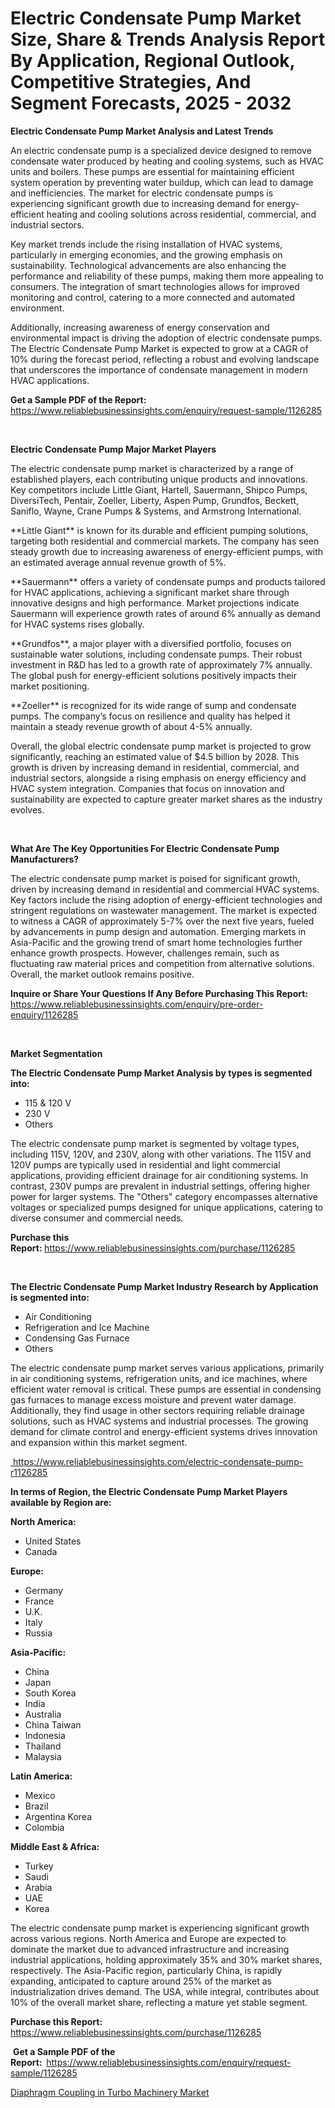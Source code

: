 <p><h1>Electric Condensate Pump Market Size, Share & Trends Analysis Report By Application, Regional Outlook, Competitive Strategies, And Segment Forecasts, 2025 - 2032</h1></p><p><strong>Electric Condensate Pump Market Analysis and Latest Trends</strong></p>
<p><p>An electric condensate pump is a specialized device designed to remove condensate water produced by heating and cooling systems, such as HVAC units and boilers. These pumps are essential for maintaining efficient system operation by preventing water buildup, which can lead to damage and inefficiencies. The market for electric condensate pumps is experiencing significant growth due to increasing demand for energy-efficient heating and cooling solutions across residential, commercial, and industrial sectors.</p><p>Key market trends include the rising installation of HVAC systems, particularly in emerging economies, and the growing emphasis on sustainability. Technological advancements are also enhancing the performance and reliability of these pumps, making them more appealing to consumers. The integration of smart technologies allows for improved monitoring and control, catering to a more connected and automated environment.</p><p>Additionally, increasing awareness of energy conservation and environmental impact is driving the adoption of electric condensate pumps. The Electric Condensate Pump Market is expected to grow at a CAGR of 10% during the forecast period, reflecting a robust and evolving landscape that underscores the importance of condensate management in modern HVAC applications.</p></p>
<p><strong>Get a Sample PDF of the Report:&nbsp;</strong> <a href="https://www.reliablebusinessinsights.com/enquiry/request-sample/1126285?utm_campaign=2290&utm_medium=2&utm_source=Github&utm_content=ia&utm_term=10042025&utm_id=electric-condensate-pump">https://www.reliablebusinessinsights.com/enquiry/request-sample/1126285</a></p>
<p>&nbsp;</p>
<p><strong>Electric Condensate Pump Major Market Players</strong></p>
<p><p>The electric condensate pump market is characterized by a range of established players, each contributing unique products and innovations. Key competitors include Little Giant, Hartell, Sauermann, Shipco Pumps, DiversiTech, Pentair, Zoeller, Liberty, Aspen Pump, Grundfos, Beckett, Saniflo, Wayne, Crane Pumps & Systems, and Armstrong International. </p><p>**Little Giant** is known for its durable and efficient pumping solutions, targeting both residential and commercial markets. The company has seen steady growth due to increasing awareness of energy-efficient pumps, with an estimated average annual revenue growth of 5%.</p><p>**Sauermann** offers a variety of condensate pumps and products tailored for HVAC applications, achieving a significant market share through innovative designs and high performance. Market projections indicate Sauermann will experience growth rates of around 6% annually as demand for HVAC systems rises globally.</p><p>**Grundfos**, a major player with a diversified portfolio, focuses on sustainable water solutions, including condensate pumps. Their robust investment in R&D has led to a growth rate of approximately 7% annually. The global push for energy-efficient solutions positively impacts their market positioning.</p><p>**Zoeller** is recognized for its wide range of sump and condensate pumps. The company’s focus on resilience and quality has helped it maintain a steady revenue growth of about 4-5% annually.</p><p>Overall, the global electric condensate pump market is projected to grow significantly, reaching an estimated value of $4.5 billion by 2028. This growth is driven by increasing demand in residential, commercial, and industrial sectors, alongside a rising emphasis on energy efficiency and HVAC system integration. Companies that focus on innovation and sustainability are expected to capture greater market shares as the industry evolves.</p></p>
<p>&nbsp;</p>
<p><strong>What Are The Key Opportunities For Electric Condensate Pump Manufacturers?</strong></p>
<p><p>The electric condensate pump market is poised for significant growth, driven by increasing demand in residential and commercial HVAC systems. Key factors include the rising adoption of energy-efficient technologies and stringent regulations on wastewater management. The market is expected to witness a CAGR of approximately 5-7% over the next five years, fueled by advancements in pump design and automation. Emerging markets in Asia-Pacific and the growing trend of smart home technologies further enhance growth prospects. However, challenges remain, such as fluctuating raw material prices and competition from alternative solutions. Overall, the market outlook remains positive.</p></p>
<p><strong>Inquire or Share Your Questions If Any Before Purchasing This Report:</strong> <a href="https://www.reliablebusinessinsights.com/enquiry/pre-order-enquiry/1126285?utm_campaign=2290&utm_medium=2&utm_source=Github&utm_content=ia&utm_term=10042025&utm_id=electric-condensate-pump">https://www.reliablebusinessinsights.com/enquiry/pre-order-enquiry/1126285</a></p>
<p>&nbsp;</p>
<p><strong>Market Segmentation</strong></p>
<p><strong>The Electric Condensate Pump Market Analysis by types is segmented into:</strong></p>
<p><ul><li>115 & 120 V</li><li>230 V</li><li>Others</li></ul></p>
<p><p>The electric condensate pump market is segmented by voltage types, including 115V, 120V, and 230V, along with other variations. The 115V and 120V pumps are typically used in residential and light commercial applications, providing efficient drainage for air conditioning systems. In contrast, 230V pumps are prevalent in industrial settings, offering higher power for larger systems. The "Others" category encompasses alternative voltages or specialized pumps designed for unique applications, catering to diverse consumer and commercial needs.</p></p>
<p><strong>Purchase this Report:&nbsp;</strong><a href="https://www.reliablebusinessinsights.com/purchase/1126285?utm_campaign=2290&utm_medium=2&utm_source=Github&utm_content=ia&utm_term=10042025&utm_id=electric-condensate-pump">https://www.reliablebusinessinsights.com/purchase/1126285</a></p>
<p>&nbsp;</p>
<p><strong>The Electric Condensate Pump Market Industry Research by Application is segmented into:</strong></p>
<p><ul><li>Air Conditioning</li><li>Refrigeration and Ice Machine</li><li>Condensing Gas Furnace</li><li>Others</li></ul></p>
<p><p>The electric condensate pump market serves various applications, primarily in air conditioning systems, refrigeration units, and ice machines, where efficient water removal is critical. These pumps are essential in condensing gas furnaces to manage excess moisture and prevent water damage. Additionally, they find usage in other sectors requiring reliable drainage solutions, such as HVAC systems and industrial processes. The growing demand for climate control and energy-efficient systems drives innovation and expansion within this market segment.</p></p>
<p><a href="https://www.reliablebusinessinsights.com/electric-condensate-pump-r1126285?utm_campaign=2290&utm_medium=2&utm_source=Github&utm_content=ia&utm_term=10042025&utm_id=electric-condensate-pump">&nbsp;https://www.reliablebusinessinsights.com/electric-condensate-pump-r1126285</a></p>
<p><strong>In terms of Region, the Electric Condensate Pump Market Players available by Region are:</strong></p>
<p>
    <p> <strong> North America: </strong>
        <ul>
            <li>United States</li>
            <li>Canada</li>
        </ul>
        </p> 
    <p> <strong> Europe: </strong>
        <ul>
            <li>Germany</li>
            <li>France</li>
            <li>U.K.</li>
            <li>Italy</li>
            <li>Russia</li>
        </ul>
        </p> 
    <p> <strong> Asia-Pacific: </strong>
        <ul>
            <li>China</li>
            <li>Japan</li>
            <li>South Korea</li>
            <li>India</li>
            <li>Australia</li>
            <li>China Taiwan</li>
            <li>Indonesia</li>
            <li>Thailand</li>
            <li>Malaysia</li>
        </ul>
        </p> 
    <p> <strong> Latin America: </strong>
        <ul>
            <li>Mexico</li>
            <li>Brazil</li>
            <li>Argentina Korea</li>
            <li>Colombia</li>
        </ul>
        </p> 
    <p> <strong> Middle East & Africa: </strong>
        <ul>
            <li>Turkey</li>
            <li>Saudi</li>
            <li>Arabia</li>
            <li>UAE</li>
            <li>Korea</li>
        </ul>
    </p>
    </p>
<p><p>The electric condensate pump market is experiencing significant growth across various regions. North America and Europe are expected to dominate the market due to advanced infrastructure and increasing industrial applications, holding approximately 35% and 30% market shares, respectively. The Asia-Pacific region, particularly China, is rapidly expanding, anticipated to capture around 25% of the market as industrialization drives demand. The USA, while integral, contributes about 10% of the overall market share, reflecting a mature yet stable segment.</p></p>
<p><strong>Purchase this Report: </strong><a href="https://www.reliablebusinessinsights.com/purchase/1126285?utm_campaign=2290&utm_medium=2&utm_source=Github&utm_content=ia&utm_term=10042025&utm_id=electric-condensate-pump">https://www.reliablebusinessinsights.com/purchase/1126285</a></p>
<p>&nbsp;<strong>Get a Sample PDF of the Report:&nbsp;&nbsp;</strong><a href="https://www.reliablebusinessinsights.com/enquiry/request-sample/1126285?utm_campaign=2290&utm_medium=2&utm_source=Github&utm_content=ia&utm_term=10042025&utm_id=electric-condensate-pump">https://www.reliablebusinessinsights.com/enquiry/request-sample/1126285</a></p>
<p><strong></strong></p>
<p><p><a href="https://github.com/fungkychiman/Market-Research-Report-List-1/blob/main/diaphragm-coupling-in-turbo-machinery-market.md?utm_campaign=2290&utm_medium=2&utm_source=Github&utm_content=ia&utm_term=10042025&utm_id=electric-condensate-pump">Diaphragm Coupling in Turbo Machinery Market</a></p></p>